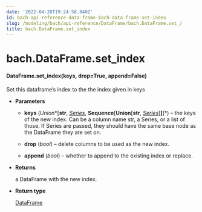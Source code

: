 ```yaml
---
date: '2022-04-28T19:24:58.840Z'
id: bach-api-reference-data-frame-bach-data-frame-set-index
slug: /modeling/bach/api-reference/DataFrame/bach.DataFrame.set_/
title: bach.DataFrame.set_index
---
```


# bach.DataFrame.set_index


#### DataFrame.set_index(keys, drop=True, append=False)
Set this dataframe’s index to the the index given in keys


* **Parameters**

    
    * **keys** (*Union**[**str**, *[*Series*](/docs/modeling/bach/api-reference/Series/bach.Series/#bach.Series)*, **Sequence**[**Union**[**str**, *[*Series*](/docs/modeling/bach/api-reference/Series/bach.Series/#bach.Series)*]**]**]*) – the keys of the new index. Can be a column name str, a Series, or a list of those. If
    Series are passed, they should have the same base node as the DataFrame they are set on.


    * **drop** (*bool*) – delete columns to be used as the new index.


    * **append** (*bool*) – whether to append to the existing index or replace.



* **Returns**

    a DataFrame with the new index.



* **Return type**

    [DataFrame](/docs/modeling/bach/api-reference/DataFrame/bach.DataFrame/#bach.DataFrame)


<!-- !! processed by numpydoc !! -->
